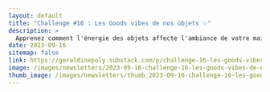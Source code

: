 ```yaml
---
layout: default
title: "Challenge #16 : Les Goods vibes de nos objets ✨"
description: >
  Apprenez comment l'énergie des objets affecte l'ambiance de votre maison. Explorez les façons de choisir et de placer vos objets pour maximiser les bonnes vibrations, et comment créer un environnement positif chez vous.
date: 2023-09-16
sitemap: false
link: https://geraldinepoly.substack.com/p/challenge-16-les-goods-vibes-de-nos
image: /images/newsletters/2023-09-16-challenge-16-les-goods-vibes-de-nos-objets.jpg
thumb_image: /images/newsletters/thumb_2023-09-16-challenge-16-les-goods-vibes-de-nos-objets.jpg
---
```

